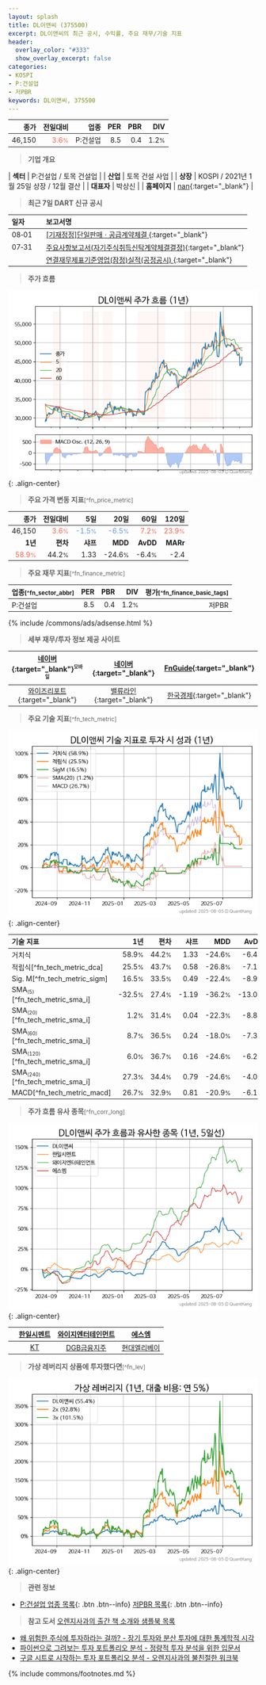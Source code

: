 ```yaml
---
layout: splash
title: DL이앤씨 (375500)
excerpt: DL이앤씨의 최근 공시, 수익률, 주요 재무/기술 지표
header:
  overlay_color: "#333"
  show_overlay_excerpt: false
categories:
- KOSPI
- P:건설업
- 저PBR
keywords: DL이앤씨, 375500
---
```


| **종가** | **전일대비** | **업종** | **PER** | **PBR** | **DIV** |
| -------: | -----------: | -------: | ------: | ------: | ------: |
| 46,150 | <span style="color: tomato">3.6<small>%</small></span> | P:건설업 | 8.5 | 0.4 | 1.2<small>%</small> |

<!-- more -->


> **기업 개요**<a id="company"></a>

| <span style="white-space:nowrap;">**섹터**</span> | P:건설업 / 토목 건설업 |
| <span style="white-space:nowrap;">**산업**</span> | 토목 건설 사업 |
| <span style="white-space:nowrap;">**상장**</span> | KOSPI / 2021년 1월 25일 상장 / 12월 결산 |
| <span style="white-space:nowrap;">**대표자**</span> | 박상신 |
| <span style="white-space:nowrap;">**홈페이지**</span> | [nan](nan){:target="_blank"} |


> **최근 7일 DART 신규 공시**<a id="dart"></a>

| **일자** |      | **보고서명** |
| :------- | :--- | :----------- |
| 08&#x2011;01 | | [[기재정정]단일판매ㆍ공급계약체결              ](https://dart.fss.or.kr/dsaf001/main.do?rcpNo=20250801801173){:target="_blank"} |
| 07&#x2011;31 | | [주요사항보고서(자기주식취득신탁계약체결결정)](https://dart.fss.or.kr/dsaf001/main.do?rcpNo=20250731000545){:target="_blank"} |
|  | | [연결재무제표기준영업(잠정)실적(공정공시)              ](https://dart.fss.or.kr/dsaf001/main.do?rcpNo=20250731800334){:target="_blank"} |


> **주가 흐름**<a id="price"></a>

![375500](/stock/images/375500.png){: .align-center}


> **주요 가격 변동 지표**<small>[^fn_price_metric]</small>

| **종가** | **전일대비** | **5일** | **20일** | **60일** | **120일** |
| -------: | -----------: | ------: | -------: | -------: | --------: |
| 46,150 | <span style="color: tomato">3.6<small>%</small></span> | <span style="color: cornflowerblue">-1.5<small>%</small></span> | <span style="color: cornflowerblue">-6.5<small>%</small></span> | <span style="color: tomato">7.2<small>%</small></span> | <span style="color: tomato">23.9<small>%</small></span> |
| **1년** | **편차** | **샤프** | **MDD** | **AvDD** | **MARr** |
| <span style="color: tomato">58.9<small>%</small></span> | 44.2<small>%</small> | 1.33 | -24.6<small>%</small> | -6.4<small>%</small> | -2.4 |


> **주요 재무 지표**<small>[^fn_finance_metric]</small>

| **업종**<small>[^fn_sector_abbr]</small> | **PER** | **PBR** | **DIV** | **평가**<small>[^fn_finance_basic_tags]</small> |
| :--------------------------------------- | ------: | ------: | ------: | ----------------------------------------------: |
| P:건설업 | 8.5 | 0.4 | 1.2<small>%</small> | 저PBR |



{% include /commons/ads/adsense.html %}

> **세부 재무/투자 정보 제공 사이트**

| [네이버](https://m.stock.naver.com/domestic/stock/375500/finance/summary){:target="_blank"}<sup><small>모바일</small></sup> | [네이버](https://finance.naver.com/item/coinfo.naver?code=375500){:target="_blank"} | [FnGuide](https://comp.fnguide.com/SVO2/ASP/SVD_Invest.asp?gicode=A375500&MenuYn=Y){:target="_blank"} |
| :---: | :---: | :---: |
| [와이즈리포트](https://comp.wisereport.co.kr/company/c1040001.aspx?cmp_cd=375500){:target="_blank"} | [밸류라인](https://www.valueline.co.kr/finance/summary/375500){:target="_blank"} | [한국경제](https://markets.hankyung.com/stock/375500/financial-summary){:target="_blank"} |


> **주요 기술 지표**<small>[^fn_tech_metric]</small>


![375500](/stock/images/375500_tech.png){: .align-center}

| **기술 지표** | **1년** | **편차** | **샤프** | **MDD** | **AvDD** |
| :------------ | ------: | -----------: | -------: | ------: | -------: |
| 거치식 | 58.9<small>%</small> | 44.2<small>%</small> | 1.33 | -24.6<small>%</small> | -6.4<small>%</small> |
| 적립식[^fn_tech_metric_dca] | 25.5<small>%</small> | 43.7<small>%</small> | 0.58 | -26.8<small>%</small> | -7.1<small>%</small> |
| Sig. M[^fn_tech_metric_sigm] | 16.5<small>%</small> | 33.5<small>%</small> | 0.49 | -22.4<small>%</small> | -8.9<small>%</small> |
| SMA<small><sub>(5)</sub></small>[^fn_tech_metric_sma_i] | -32.5<small>%</small> | 27.4<small>%</small> | -1.19 | -36.2<small>%</small> | -13.0<small>%</small> |
| SMA<small><sub>(20)</sub></small>[^fn_tech_metric_sma_i] | 1.2<small>%</small> | 31.4<small>%</small> | 0.04 | -22.3<small>%</small> | -8.8<small>%</small> |
| SMA<small><sub>(60)</sub></small>[^fn_tech_metric_sma_i] | 8.7<small>%</small> | 36.5<small>%</small> | 0.24 | -18.0<small>%</small> | -7.3<small>%</small> |
| SMA<small><sub>(120)</sub></small>[^fn_tech_metric_sma_i] | 6.0<small>%</small> | 36.7<small>%</small> | 0.16 | -24.6<small>%</small> | -6.2<small>%</small> |
| SMA<small><sub>(240)</sub></small>[^fn_tech_metric_sma_i] | 27.3<small>%</small> | 34.4<small>%</small> | 0.79 | -24.6<small>%</small> | -4.0<small>%</small> |
| MACD[^fn_tech_metric_macd] | 26.7<small>%</small> | 32.9<small>%</small> | 0.81 | -20.9<small>%</small> | -6.1<small>%</small> |


> **주가 흐름 유사 종목**<a id="corr"></a><small>[^fn_corr_long]</small>

![375500](/stock/images/375500_corr.png){: .align-center}

|       | [한일시멘트](/300720/) | [와이지엔터테인먼트](/122870/) | [에스엠](/041510/) |
| :---: | :------------------------------------: | :------------------------------------: | :------------------------------------: |
|       | [KT](/030200/) | [DGB금융지주](/139130/) | [현대엘리베이](/017800/) |


> **가상 레버리지 상품에 투자했다면**<a id="2x"></a><small>[^fn_lev]</small>

![375500](/stock/images/375500_2x.png){: .align-center}


> **관련 정보**

- [P:건설업 업종 목록](/stats/sector/kospi_업종_건설업_종목/){: .btn .btn--info} [저PBR 목록](/fn/fn_low_pbr/){: .btn .btn--info}

> **참고 도서** [오렌지사과의 출간 책 소개와 샘플북 목록](https://kongdori.tistory.com/691)

- [왜 위험한 주식에 투자하라는 걸까? - 장기 투자와 분산 투자에 대한 통계학적 시각](https://kongdori.tistory.com/421)
- [파이썬으로 그려보는 투자 포트폴리오 분석  - 정량적 투자 분석을 위한 입문서](https://kongdori.tistory.com/643)
- [구글 시트로 시작하는 투자 포트폴리오 분석 - 오렌지사과의 불친절한 워크북](https://kongdori.tistory.com/449)


{% include commons/footnotes.md %}